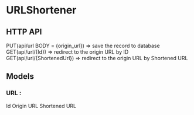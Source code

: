 # URLShortener

## HTTP API
PUT(api/url BODY = {origin_url}) => save the record to database
GET(api/url/{Id}) => redirect to the origin URL by ID
GET(api/url/{ShortenedUrl}) => redirect to the origin URL by Shortened URL

## Models
### URL :

Id
Origin URL
Shortened URL